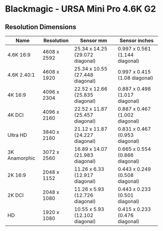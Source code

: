 # Blackmagic - URSA Mini Pro 4.6K G2

## Resolution Dimensions

| Name          | Resolution   | Sensor mm                       | Sensor inches                  |
|---------------|--------------|---------------------------------|--------------------------------|
| 4.6K 16:9     | 4608 x 2592  | 25.34 x 14.25 (29.072 diagonal) | 0.997 x 0.561 (1.144 diagonal) |
| 4.6K 2.40:1   | 4608 x 1920  | 25.34 x 10.55 (27.448 diagonal) | 0.997 x 0.415 (1.08 diagonal)  |
| 4K 16:9       | 4096 x 2304  | 22.52 x 12.66 (25.835 diagonal) | 0.887 x 0.498 (1.017 diagonal) |
| 4K DCI        | 4096 x 2160  | 22.52 x 11.87 (25.457 diagonal) | 0.887 x 0.467 (1.002 diagonal) |
| Ultra HD      | 3840 x 2160  | 21.12 x 11.87 (24.227 diagonal) | 0.831 x 0.467 (0.953 diagonal) |
| 3K Anamorphic | 3072 x 2560  | 16.89 x 14.07 (21.983 diagonal) | 0.665 x 0.554 (0.866 diagonal) |
| 2K 16:9       | 2048 x 1152  | 11.26 x 6.33 (12.917 diagonal)  | 0.443 x 0.249 (0.508 diagonal) |
| 2K DCI        | 2048 x 1080  | 11.26 x 5.93 (12.726 diagonal)  | 0.443 x 0.233 (0.501 diagonal) |
| HD            | 1920 x 1080  | 10.55 x 5.93 (12.102 diagonal)  | 0.415 x 0.233 (0.476 diagonal) |
